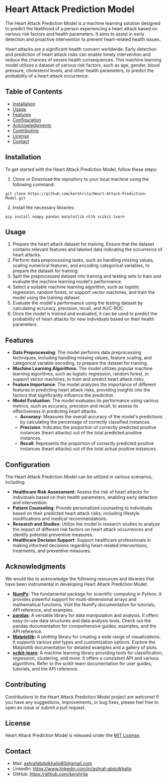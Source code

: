 # Heart Attack Prediction Model

The Heart Attack Prediction Model is a machine learning solution designed to predict the likelihood of a person experiencing a heart attack based on various risk factors and health parameters. It aims to assist in early detection and proactive intervention to prevent heart-related health issues.

Heart attacks are a significant health concern worldwide. Early detection and prediction of heart attack risks can enable timely intervention and reduce the chances of severe health consequences. This machine learning model utilizes a dataset of various risk factors, such as age, gender, blood pressure, cholesterol levels, and other health parameters, to predict the probability of a heart attack occurrence.

## Table of Contents

- [Installation](#installation)
- [Usage](#usage)
- [Features](#features)
- [Configuration](#configuration)
- [Acknowledgments](#acknowledgments)
- [Contributing](#contributing)
- [License](#license)
- [Contact](#contact)

## Installation

To get started with the Heart Attack Prediction Model, follow these steps:

1. Clone or Download the repository to your local machine using the following command:
```
git clone https://github.com/kershrita/Heart-Attack-Prediction-Model.git
```
2. Install the necessary libraries:
```
pip install numpy pandas matplotlib nltk scikit-learn
```

## Usage

1. Prepare the heart attack dataset for training. Ensure that the dataset contains relevant features and labeled data indicating the occurrence of heart attacks.
2. Perform data preprocessing tasks, such as handling missing values, scaling numerical features, and encoding categorical variables, to prepare the dataset for training.
3. Split the preprocessed dataset into training and testing sets to train and evaluate the machine learning model's performance.
4. Select a suitable machine learning algorithm, such as logistic regression, random forest, or support vector machines, and train the model using the training dataset.
5. Evaluate the model's performance using the testing dataset by calculating accuracy, precision, recall, and AUC-ROC.
6. Once the model is trained and evaluated, it can be used to predict the probability of heart attacks for new individuals based on their health parameters.

## Features

- **Data Preprocessing**: The model performs data preprocessing techniques, including handling missing values, feature scaling, and categorical variable encoding, to prepare the dataset for training.
- **Machine Learning Algorithms**: The model utilizes popular machine learning algorithms, such as logistic regression, random forest, or support vector machines, to train and predict heart attack risks.
- **Feature Importance**: The model analyzes the importance of different features in predicting heart attack risks, providing insights into the factors that significantly influence the prediction.
- **Model Evaluation**: The model evaluates its performance using various metrics, such as accuracy, precision and recall, to assess its effectiveness in predicting heart attacks.
	- **Accuracy**: Measures the overall accuracy of the model's predictions by calculating the percentage of correctly classified instances.
	- **Precision**: Indicates the proportion of correctly predicted positive instances (heart attacks) out of the total predicted positive instances.
	- **Recall**: Represents the proportion of correctly predicted positive instances (heart attacks) out of the total actual positive instances.

## Configuration

The Heart Attack Prediction Model can be utilized in various scenarios, including:

- **Healthcare Risk Assessment**: Assess the risk of heart attacks for individuals based on their health parameters, enabling early detection and intervention.
- **Patient Counseling**: Provide personalized counseling to individuals based on their predicted heart attack risks, including lifestyle modifications and medical recommendations.
- **Research and Studies**: Utilize the model in research studies to analyze the impact of different risk factors on heart attack occurrences and identify potential preventive measures.
- **Healthcare Decision Support**: Support healthcare professionals in making informed decisions regarding heart-related interventions, treatments, and preventive measures.

## Acknowledgments
We would like to acknowledge the following resources and libraries that have been instrumental in developing Heart Attack Prediction Model:

- **[NumPy](https://numpy.org/doc/stable/)**: The fundamental package for scientific computing in Python. It provides powerful support for multi-dimensional arrays and mathematical functions. Visit the NumPy documentation for tutorials, API reference, and examples.
- **[pandas](https://pandas.pydata.org/docs/)**: A versatile library for data manipulation and analysis. It offers easy-to-use data structures and data analysis tools. Check out the pandas documentation for comprehensive guides, examples, and the API reference.
- **[Matplotlib](https://matplotlib.org/stable/users/index.html)**: A plotting library for creating a wide range of visualizations. It supports various plot types and customization options. Explore the Matplotlib documentation for detailed examples and a gallery of plots.
- **[scikit-learn](https://scikit-learn.org/stable/index.html)**: A machine learning library providing tools for classification, regression, clustering, and more. It offers a consistent API and various algorithms. Refer to the scikit-learn documentation for user guides, tutorials, and the API reference.

## Contributing

Contributions to the Heart Attack Prediction Model project are welcome! If you have any suggestions, improvements, or bug fixes, please feel free to open an issue or submit a pull request.

## License

Heart Attack Prediction Model is released under the [MIT License](LICENSE).

## Contact

- Mail: ashrafabdulkhaliq80@gmail.com
- LinkedIn: https://www.linkedin.com/in/ashraf-abdulkhaliq
- GitHub: https://github.com/kershrita